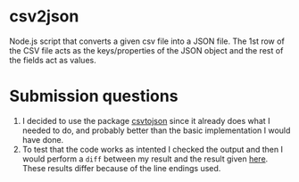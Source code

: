 # csv2json
Node.js script that converts a given csv file into a JSON file. The 1st row of the CSV file acts as the keys/properties of the JSON object and the rest of the fields act as values.

# Submission questions
1. I decided to use the package [csvtojson](https://www.npmjs.com/package/csvtojson) since it already does what I needed to do, and probably better than the basic implementation I would have done.
2. To test that the code works as intented I checked the output and then I would perform a `diff` between my result and the result given [here](https://prod-edxapp.edx-cdn.org/assets/courseware/v1/49802b4bc23bb76c0a1eb9bff4178d55/asset-v1:Microsoft+DEV283x+2T2017+type@asset+block/customer-data-solution.json). These results differ because of the line endings used.

